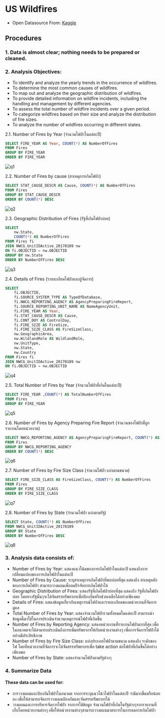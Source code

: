 # US Wildfires
- Open Datasource From: [Kaggle](https://www.kaggle.com/datasets/rtatman/188-million-us-wildfires)

## Procedures
### 1. Data is almost clear; nothing needs to be prepared or cleaned.
### 2. Analysis Objectives:
- To identify and analyze the yearly trends in the occurrence of wildfires.
- To determine the most common causes of wildfires.
- To map out and analyze the geographic distribution of wildfires.
- To provide detailed information on wildfire incidents, including the handling and management by different agencies.
- To assess the total number of wildfire incidents over a given period.
- To categorize wildfires based on their size and analyze the distribution of fire sizes.
- To analyze the number of wildfires occurring in different states.


2.1. Number of Fires by Year (จำนวนไฟป่าในแต่ละปี)
```sql
SELECT FIRE_YEAR AS Year, COUNT(*) AS NumberOfFires
FROM Fires
GROUP BY FIRE_YEAR
ORDER BY FIRE_YEAR
```
![q1](https://img5.pic.in.th/file/secure-sv1/q1.png)

2.2. Number of Fires by cause (สาเหตุการเกิดไฟป่า)
```sql
SELECT STAT_CAUSE_DESCR AS Cause, COUNT(*) AS NumberOfFires
FROM Fires
GROUP BY STAT_CAUSE_DESCR
ORDER BY COUNT(*) DESC
```
![q2](https://img2.pic.in.th/pic/q2.png)

2.3. Geographic Distribution of Fires (รัฐที่เกิดไฟป่าบ่อย)
```sql
SELECT
    nw.State,
    COUNT(*) AS NumberOfFires
FROM Fires fi
JOIN NWCG_UnitIDActive_20170109 nw
ON fi.OBJECTID = nw.OBJECTID
GROUP BY nw.State
ORDER BY NumberOfFires DESC
```
![q3](https://img5.pic.in.th/file/secure-sv1/q3.png)

2.4. Details of Fires (รายละเอียดไฟป่าและผู้จัดการ)
```sql
SELECT
    fi.OBJECTID,
    fi.SOURCE_SYSTEM_TYPE AS TypeOfDatabase,
    fi.NWCG_REPORTING_AGENCY AS AgencyPreparingFireReport,
    fi.SOURCE_REPORTING_UNIT_NAME AS NameAgencyUnit,
    fi.FIRE_YEAR AS Year,
    fi.STAT_CAUSE_DESCR AS Cause,
    fi.CONT_DOY AS ControlDay,
    fi.FIRE_SIZE AS FireSize,
    fi.FIRE_SIZE_CLASS AS FireSizeClass,
    nw.GeographicArea,
    nw.WildlandRole AS WildlandRole,
    nw.UnitType,
    nw.State,
    nw.Country
FROM Fires fi
JOIN NWCG_UnitIDActive_20170109 nw
ON fi.OBJECTID = nw.OBJECTID
```
![q4](https://img2.pic.in.th/pic/q4.png)

2.5. Total Number of Fires by Year (จำนวนไฟป่าที่เกิดในแต่ละปี)
```sql
SELECT FIRE_YEAR ,COUNT(*) AS TotalNumberOfFires
FROM Fires
GROUP BY FIRE_YEAR
```
![q5](https://img2.pic.in.th/pic/q5.png)

2.6. Number of Fires by Agency Preparing Fire Report (จำนวนของไฟป่าที่ถูกรายงานโดยหน่วยงาน)
```sql
SELECT NWCG_REPORTING_AGENCY AS AgencyPreparingFireReport, COUNT(*) AS NumberOfFires
FROM Fires
GROUP BY NWCG_REPORTING_AGENCY
ORDER BY COUNT(*) DESC
```
![q6](https://img5.pic.in.th/file/secure-sv1/q6.png)

2.7. Number of Fires by Fire Size Class (จำนวนไฟป่า แบ่งตามขนาด)
```sql
SELECT FIRE_SIZE_CLASS AS FireSizeClass, COUNT(*) AS NumberOfFires
FROM Fires
GROUP BY FIRE_SIZE_CLASS
ORDER BY FIRE_SIZE_CLASS
```
![q7](https://img5.pic.in.th/file/secure-sv1/q7.png)

2.8. Number of Fires by State (จำนวนไฟป่า แบ่งตามรัฐ)
```sql
SELECT State, COUNT(*) AS NumberOfFires
FROM NWCG_UnitIDActive_20170109
GROUP BY State
ORDER BY NumberOfFires DESC
```
![q8](https://img2.pic.in.th/pic/q8.png)

### 3. Analysis data consists of:
- Number of Fires by Year: แสดงแนวโน้มของการเกิดไฟป่าในแต่ละปี แสดงถึงการเปลี่ยนแปลงของการเกิดไฟป่าในแต่ละปี
- Number of Fires by Cause: ระบุสาเหตุการเกิดไฟป่าที่พบบ่อยที่สุด แสดงถึง สาเหตุหลักของการเกิดไฟป่า สามารถวางแผนเพื่อลดปัจจัยการเกิดไฟป่าได้
- Geographic Distribution of Fires: แสดงรัฐที่เกิดไฟป่าบ่อยที่สุด แสดงถึง รัฐที่เกิดไฟป่าบ่อย โดยทางรัฐนั้นๆจะได้จัดสรรทรัพยากรเพื่อป้องกันหรือช่วยเหลือได้อย่างเพียงพอ
- Details of Fires: แสดงข้อมูลเกี่่ยวกับเหตุการณ์ไฟป่าและรายละเอียดของหน่วยงานที่จัดการดูแล
- Total Number of Fires by Year: แสดงจำนวนไฟป่ารวมทั้งหมดในแต่ละปี สามารถนำข้อมูลนี้มาใช้ในการประเมินจำนวนเหตุการณ์ไฟป่าที่เกิดขึ้น
- Number of Fires by Reporting Agency: แสดงหน่วยงานที่รายงานไฟป่ามากที่สุด เพื่อในอนาคตจะได้สามารถประเมินถึงการเพิ่มทรัพยากรให้กับหน่วยงานต่างๆ เพื่อการจัดการไฟป่าได้อย่างมีประสิทธิภาพ
- Number of Fires by Fire Size Class: แบ่งประเภทไฟป่าตามขนาด แสดงถึง ระดับของไฟ โดยที่หน่วยงานที่จัดการจะได้จัดสรรทรัพยากรเพื่อ take action ต่อไฟป่าที่เกิดขึ้นได้อย่างเพียงพอ
- Number of Fires by State: แสดงจำนวนไฟป่าตามรัฐต่างๆ

### 4. Summarize Data
#### These data can be used for:
- การวางแผนและป้องกันไฟป่าในอนาคต จากการระบุแนวโน้วไฟป่าในแต่ละปี ว่ามีมากขึ้นหรือน้อยลง เพื่อให้สามารถจัดการวางแผนป้องกันและจัดสรรทรัพยากรได้
- วางแผนและการบริหารจัดการไฟป่า จากการใช้ข้อมูล จำนวนไฟป่าที่เกิดในรัฐต่างๆจากรายงานที่เก็บโดยหน่วยงานต่างๆ เพื่อให้หน่วยงานต่างๆสามารถวางแผนมาตรการในการลดการเกิดไฟป่า

